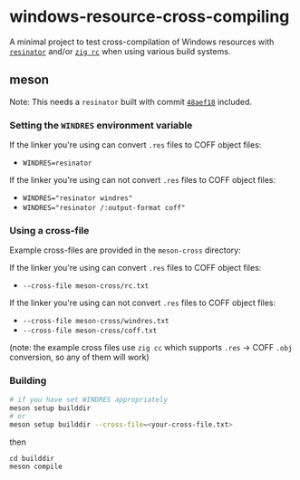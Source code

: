 # windows-resource-cross-compiling

A minimal project to test cross-compilation of Windows resources with [`resinator`](https://github.com/squeek502/resinator) and/or [`zig rc`](https://www.ryanliptak.com/blog/zig-is-a-windows-resource-compiler/) when using various build systems.

## meson

Note: This needs a `resinator` built with commit [`48aef18`](https://github.com/squeek502/resinator/commit/48aef1880e4c540fef363218b434dba1a90c0f5a) included.

### Setting the `WINDRES` environment variable

If the linker you're using can convert `.res` files to COFF object files:
- `WINDRES=resinator`

If the linker you're using can not convert `.res` files to COFF object files:
- `WINDRES="resinator windres"`
- `WINDRES="resinator /:output-format coff"`

### Using a cross-file

Example cross-files are provided in the `meson-cross` directory:

If the linker you're using can convert `.res` files to COFF object files:
- `--cross-file meson-cross/rc.txt`

If the linker you're using can not convert `.res` files to COFF object files:
- `--cross-file meson-cross/windres.txt`
- `--cross-file meson-cross/coff.txt`

(note: the example cross files use `zig cc` which supports `.res` -> COFF `.obj` conversion, so any of them will work)

### Building

```sh
# if you have set WINDRES appropriately
meson setup builddir
# or
meson setup builddir --cross-file=<your-cross-file.txt>
```

then

```
cd builddir
meson compile
```
